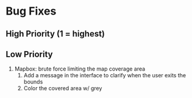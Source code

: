 # Bug Fixes

## High Priority (1 = highest)

## Low Priority
1. Mapbox: brute force limiting the map coverage area
   1. Add a message in the interface to clarify when the user exits the bounds
   2. Color the covered area w/ grey
